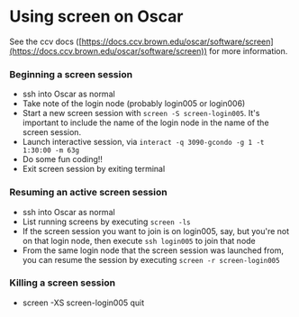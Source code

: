 # Using screen on Oscar

See the ccv docs ([https://docs.ccv.brown.edu/oscar/software/screen](https://docs.ccv.brown.edu/oscar/software/screen)) for more information. 

### Beginning a screen session

- ssh into Oscar as normal
- Take note of the login node (probably login005 or login006)
- Start a new screen session with ```screen -S screen-login005```. It's important to include the name of the login node in the name of the screen session.
- Launch interactive session, via ```interact -q 3090-gcondo -g 1 -t 1:30:00 -m 63g```
- Do some fun coding!!
- Exit screen session by exiting terminal

### Resuming an active screen session

- ssh into Oscar as normal
- List running screens by executing ```screen -ls```
- If the screen session you want to join is on login005, say, but you're not on that login node, then execute ```ssh login005``` to join that node
- From the same login node that the screen session was launched from, you can resume the session by executing ```screen -r screen-login005```

### Killing a screen session

- screen -XS screen-login005 quit
